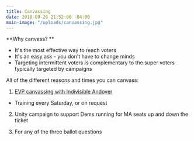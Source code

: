 ```yaml
---
title: Canvassing
date: 2018-09-26 21:52:00 -04:00
main-image: "/uploads/canvassing.jpg"
---
```


**Why canvass? **
* It's the most effective way to reach voters
* It's an easy ask - you don't have to change minds
* Targeting intermittent voters is complementary to the super voters typically targeted by campaigns

All of the different reasons and times you can canvass:
1. [EVP canvassing with Indivisible Andover](https://bit.ly/2LPgjfV)
* Training every Saturday, or on request

2. Unity campaign to support Dems running for MA seats up and down the ticket

3. For any of the three ballot questions